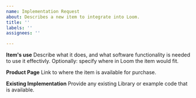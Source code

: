 ```yaml
---
name: Implementation Request
about: Describes a new item to integrate into Loom.
title: ''
labels: ''
assignees: ''

---
```


**Item's use**
Describe what it does, and what software functionality is needed to use it effectivly. Optionally: specify where in Loom the item would fit.

**Product Page**
Link to where the item is available for purchase.

**Existing Implementation**
Provide any existing Library or example code that is available.
